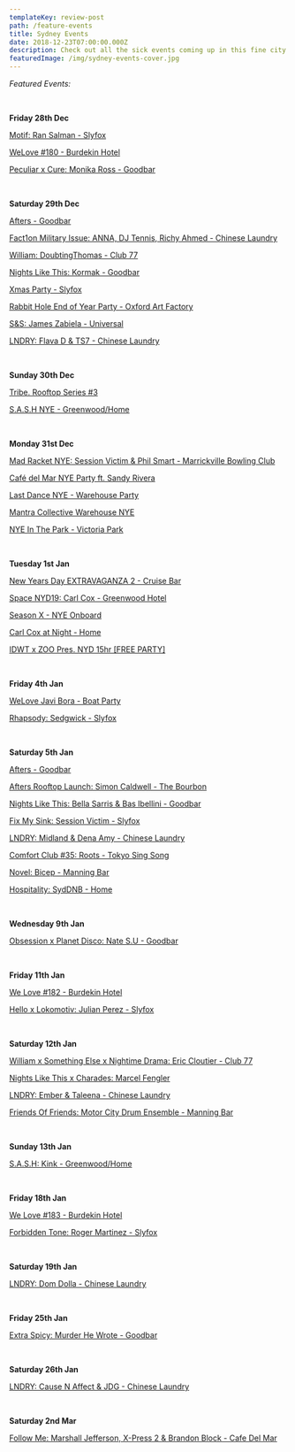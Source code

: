 ```yaml
---
templateKey: review-post
path: /feature-events
title: Sydney Events
date: 2018-12-23T07:00:00.000Z
description: Check out all the sick events coming up in this fine city!
featuredImage: /img/sydney-events-cover.jpg
---
```

_Featured Events:_

<br>

**Friday 28th Dec**

[Motif: Ran Salman - Slyfox](https://www.facebook.com/events/1685904091531963/)

[WeLove #180 - Burdekin Hotel](https://www.facebook.com/events/2010779775655447/)

[Peculiar x Cure: Monika Ross - Goodbar](https://www.facebook.com/events/412174155989023/)

<br> 

**Saturday 29th Dec**

[Afters - Goodbar](https://www.facebook.com/events/317015948906165/)

[Fact1on Military Issue: ANNA, DJ Tennis, Richy Ahmed - Chinese Laundry](https://www.facebook.com/events/322799575163427/)

[William: DoubtingThomas - Club 77](https://www.facebook.com/events/1165719153596285/)

[Nights Like This: Kormak - Goodbar](https://www.facebook.com/events/376252929593263/)

[Xmas Party - Slyfox](https://www.facebook.com/events/607580806311787/)

[Rabbit Hole End of Year Party - Oxford Art Factory](https://www.facebook.com/events/1983683761699028/)

[S&S: James Zabiela - Universal](https://www.facebook.com/events/189822248612382/)

[LNDRY: Flava D & TS7 - Chinese Laundry](https://www.facebook.com/events/270616396982488/)

<br>

**Sunday 30th Dec**

[Tribe. Rooftop Series #3](https://www.facebook.com/events/375618889874492/)

[S.A.S.H NYE - Greenwood/Home](https://www.facebook.com/events/1268844426589751/)

<br>

**Monday 31st Dec**

[Mad Racket NYE: Session Victim & Phil Smart - Marrickville Bowling Club](https://www.facebook.com/events/205561600326367/)

[Café del Mar NYE Party ft. Sandy Rivera](https://www.facebook.com/events/326025117981988/)

[Last Dance NYE - Warehouse Party](https://www.facebook.com/events/1471960536281176/)

[Mantra Collective Warehouse NYE](https://www.facebook.com/events/389755648260342/)

[NYE In The Park - Victoria Park](https://www.facebook.com/events/305206320255667/)

<br>

**Tuesday 1st Jan**

[New Years Day EXTRAVAGANZA 2 - Cruise Bar](< https://www.facebook.com/events/735483273480633/>)

[Space NYD19: Carl Cox - Greenwood Hotel](https://www.facebook.com/events/536915710072383/)

[Season X - NYE Onboard](https://www.facebook.com/events/2162255804036293/)

[Carl Cox at Night - Home](https://www.facebook.com/events/749957005370827/)

[IDWT x ZOO Pres. NYD 15hr [FREE PARTY]](https://www.facebook.com/events/179962302958098/)

<br>

**Friday 4th Jan**

[WeLove Javi Bora - Boat Party](https://www.facebook.com/events/2326620444237809/)

[Rhapsody: Sedgwick - Slyfox](https://www.facebook.com/events/921798364693211/)

<br>

**Saturday 5th Jan**

[Afters - Goodbar](https://www.facebook.com/events/2242510209307017/)

[Afters Rooftop Launch: Simon Caldwell - The Bourbon](https://www.facebook.com/events/124054871851451/)

[Nights Like This: Bella Sarris & Bas Ibellini - Goodbar](https://www.facebook.com/events/364863007409980/)

[Fix My Sink: Session Victim - Slyfox](https://www.facebook.com/events/371259326957187/)

[LNDRY: Midland & Dena Amy - Chinese Laundry](https://www.facebook.com/events/486443591759464/)

[Comfort Club #35: Roots - Tokyo Sing Song](https://www.facebook.com/events/369198487166478/)

[Novel: Bicep - Manning Bar](https://www.facebook.com/events/2762555217103584/)

[Hospitality: SydDNB - Home](https://www.facebook.com/events/228693841147444/)

<br>

**Wednesday 9th Jan**

[Obsession x Planet Disco: Nate S.U - Goodbar](https://www.facebook.com/events/1982615245191799/)

<br>

**Friday 11th Jan**

[We Love #182 - Burdekin Hotel](https://www.facebook.com/events/2107314242688256/)

[Hello x Lokomotiv: Julian Perez - Slyfox](https://www.facebook.com/events/581241565651553/)

<br>

**Saturday 12th Jan**

[William x Something Else x Nightime Drama: Eric Cloutier - Club 77](https://www.facebook.com/events/295005471126187/)

[Nights Like This x Charades: Marcel Fengler](https://www.facebook.com/events/754650794916220/)

[LNDRY: Ember & Taleena - Chinese Laundry](https://www.facebook.com/events/524043488101256)

[Friends Of Friends: Motor City Drum Ensemble - Manning Bar](https://www.facebook.com/events/350118145575661/)

<br>

**Sunday 13th Jan**

[S.A.S.H: Kink - Greenwood/Home](https://www.facebook.com/events/279274252779680/)

<br>

**Friday 18th Jan**

[We Love #183 - Burdekin Hotel](https://www.facebook.com/events/2082228215422071/)

[Forbidden Tone: Roger Martinez - Slyfox](https://www.facebook.com/events/2198466726833036/)

<br>

**Saturday 19th Jan**

[LNDRY: Dom Dolla - Chinese Laundry](https://www.facebook.com/events/580687795711925/)

<br>

**Friday 25th Jan**

[Extra Spicy: Murder He Wrote - Goodbar](https://www.facebook.com/events/744341619278481/)

<br>

**Saturday 26th Jan**

[LNDRY: Cause N Affect & JDG - Chinese Laundry](https://www.facebook.com/events/2415338141871765/)

<br>

**Saturday 2nd Mar**

[Follow Me: Marshall Jefferson, X-Press 2 & Brandon Block - Cafe Del Mar](https://www.facebook.com/events/1998886000164449/)
